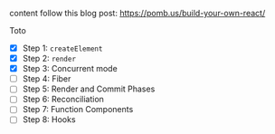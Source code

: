 content follow this blog post: https://pomb.us/build-your-own-react/

Toto

- [x] Step 1: `createElement`
- [x] Step 2: `render`
- [x] Step 3: Concurrent mode
- [ ] Step 4: Fiber
- [ ] Step 5: Render and Commit Phases
- [ ] Step 6: Reconciliation
- [ ] Step 7: Function Components
- [ ] Step 8: Hooks
